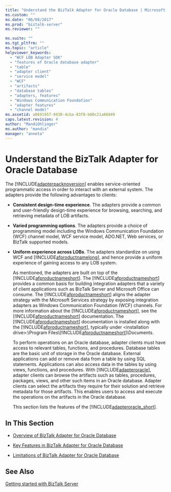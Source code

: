 ```yaml
---
title: "Understand the BizTalk Adapter for Oracle Database | Microsoft Docs"
ms.custom: ""
ms.date: "06/08/2017"
ms.prod: "biztalk-server"
ms.reviewer: ""

ms.suite: ""
ms.tgt_pltfrm: ""
ms.topic: "article"
helpviewer_keywords: 
  - "WCF LOB Adapter SDK"
  - "features of Oracle database adapter"
  - "table"
  - "adapter client"
  - "service model"
  - "WCF"
  - "artifacts"
  - "database tables"
  - "adapters, features"
  - "Windows Communication Foundation"
  - "adapter features"
  - "channel model"
ms.assetid: a8691957-0430-4cba-83f8-b60c21a86849
caps.latest.revision: 4
author: "MandiOhlinger"
ms.author: "mandia"
manager: "anneta"
---
```

# Understand the BizTalk Adapter for Oracle Database
The [!INCLUDE[adapterpacknoversion](../../includes/adapterpacknoversion-md.md)] enables service-oriented programmatic access in order to interact with an external system. The adapters provide the following advantages to clients:  
  
- **Consistent design-time experience**. The adapters provide a common and user-friendly design-time experience for browsing, searching, and retrieving metadata of LOB artifacts.  
  
- **Varied programming options**. The adapters provide a choice of programming model including the Windows Communication Foundation (WCF) channel model, WCF service model, ADO.NET, Web services, or BizTalk supported models.  
  
- **Uniform experience across LOBs**. The adapters standardize on using WCF and [!INCLUDE[afproductnamelong](../../includes/afproductnamelong-md.md)], and hence provide a uniform experience of gaining access to any LOB system.  
  
  As mentioned, the adapters are built on top of the [!INCLUDE[afproductnameshort](../../includes/afproductnameshort-md.md)]. The [!INCLUDE[afproductnameshort](../../includes/afproductnameshort-md.md)] provides a common basis for building integration adapters that a variety of client applications such as BizTalk Server and Microsoft Office can consume. The [!INCLUDE[afproductnameshort](../../includes/afproductnameshort-md.md)] aligns the adapter strategy with the Microsoft Services strategy by exposing integration adapters as Windows Communication Foundation (WCF) channels. For more information about the [!INCLUDE[afproductnameshort](../../includes/afproductnameshort-md.md)], see the [!INCLUDE[afproductnameshort](../../includes/afproductnameshort-md.md)] documentation. The [!INCLUDE[afproductnameshort](../../includes/afproductnameshort-md.md)] documentation is installed along with the [!INCLUDE[afproductnameshort](../../includes/afproductnameshort-md.md)], typically under \<installation drive\>:\Program Files\\[!INCLUDE[afproductnameshort](../../includes/afproductnameshort-md.md)]\Documents.  
  
  To perform operations on an Oracle database, adapter clients must have access to relevant tables, functions, and procedures. Database tables are the basic unit of storage in the Oracle database. External applications can add or remove data from a table by using SQL statements. Applications can also access data in the tables by using views, functions, and procedures. With [!INCLUDE[adapteroracle](../../includes/adapteroracle-md.md)], adapter clients can browse the artifacts such as tables, procedures, packages, views, and other such items in an Oracle database. Adapter clients can select the artifacts they require for their solution and retrieve metadata for those artifacts. This enables users to access and execute the operations on the artifacts in the Oracle database.  
  
  This section lists the features of the [!INCLUDE[adapteroracle_short](../../includes/adapteroracle-short-md.md)].  
  
## In This Section  
  
-   [Overview of BizTalk Adapter for Oracle Database](../../adapters-and-accelerators/adapter-oracle-database/overview-of-biztalk-adapter-for-oracle-database.md)  
  
-   [Key Features in BizTalk Adapter for Oracle Database](../../adapters-and-accelerators/adapter-oracle-database/key-features-in-biztalk-adapter-for-oracle-database.md)  
  
-   [Limitations of BizTalk Adapter for Oracle Database](../../adapters-and-accelerators/adapter-oracle-database/limitations-of-biztalk-adapter-for-oracle-database.md)  
  
## See Also  
[Getting started with BizTalk Server](../../core/getting-started-with-biztalk-server.md)